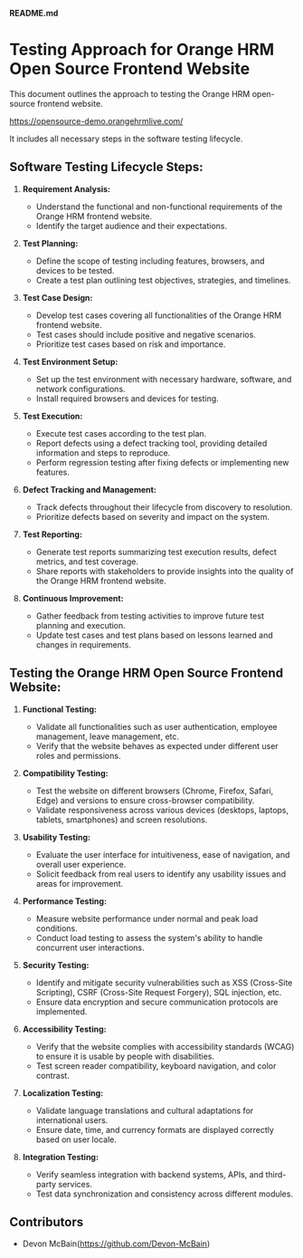 **README.md**

# Testing Approach for Orange HRM Open Source Frontend Website

This document outlines the approach to testing the Orange HRM open-source frontend website. 

https://opensource-demo.orangehrmlive.com/

It includes all necessary steps in the software testing lifecycle.

## Software Testing Lifecycle Steps:

1. **Requirement Analysis:**
   - Understand the functional and non-functional requirements of the Orange HRM frontend website.
   - Identify the target audience and their expectations.
   
2. **Test Planning:**
   - Define the scope of testing including features, browsers, and devices to be tested.
   - Create a test plan outlining test objectives, strategies, and timelines.
   
3. **Test Case Design:**
   - Develop test cases covering all functionalities of the Orange HRM frontend website.
   - Test cases should include positive and negative scenarios.
   - Prioritize test cases based on risk and importance.
   
4. **Test Environment Setup:**
   - Set up the test environment with necessary hardware, software, and network configurations.
   - Install required browsers and devices for testing.
   
5. **Test Execution:**
   - Execute test cases according to the test plan.
   - Report defects using a defect tracking tool, providing detailed information and steps to reproduce.
   - Perform regression testing after fixing defects or implementing new features.
   
6. **Defect Tracking and Management:**
   - Track defects throughout their lifecycle from discovery to resolution.
   - Prioritize defects based on severity and impact on the system.
   
7. **Test Reporting:**
   - Generate test reports summarizing test execution results, defect metrics, and test coverage.
   - Share reports with stakeholders to provide insights into the quality of the Orange HRM frontend website.
   
8. **Continuous Improvement:**
   - Gather feedback from testing activities to improve future test planning and execution.
   - Update test cases and test plans based on lessons learned and changes in requirements.
   
## Testing the Orange HRM Open Source Frontend Website:

1. **Functional Testing:**
   - Validate all functionalities such as user authentication, employee management, leave management, etc.
   - Verify that the website behaves as expected under different user roles and permissions.
   
2. **Compatibility Testing:**
   - Test the website on different browsers (Chrome, Firefox, Safari, Edge) and versions to ensure cross-browser compatibility.
   - Validate responsiveness across various devices (desktops, laptops, tablets, smartphones) and screen resolutions.
   
3. **Usability Testing:**
   - Evaluate the user interface for intuitiveness, ease of navigation, and overall user experience.
   - Solicit feedback from real users to identify any usability issues and areas for improvement.
   
4. **Performance Testing:**
   - Measure website performance under normal and peak load conditions.
   - Conduct load testing to assess the system's ability to handle concurrent user interactions.
   
5. **Security Testing:**
   - Identify and mitigate security vulnerabilities such as XSS (Cross-Site Scripting), CSRF (Cross-Site Request Forgery), SQL injection, etc.
   - Ensure data encryption and secure communication protocols are implemented.
   
6. **Accessibility Testing:**
   - Verify that the website complies with accessibility standards (WCAG) to ensure it is usable by people with disabilities.
   - Test screen reader compatibility, keyboard navigation, and color contrast.
   
7. **Localization Testing:**
   - Validate language translations and cultural adaptations for international users.
   - Ensure date, time, and currency formats are displayed correctly based on user locale.
   
8. **Integration Testing:**
   - Verify seamless integration with backend systems, APIs, and third-party services.
   - Test data synchronization and consistency across different modules.
   
## Contributors

- Devon McBain(https://github.com/Devon-McBain)

